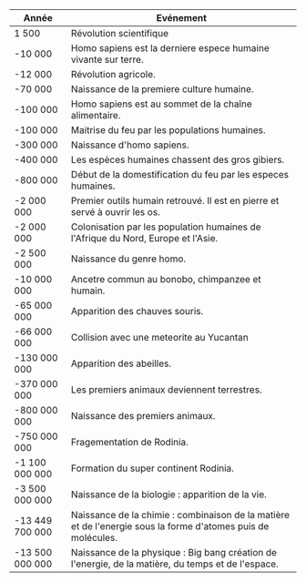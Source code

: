 Année	          | Evénement 
----------------|---
1 500           | Révolution scientifique
-10 000         | Homo sapiens est la derniere espece humaine vivante sur terre.
-12 000         | Révolution agricole.
-70 000	        | Naissance de la premiere culture humaine.
-100 000        | Homo sapiens est au sommet de la chaîne alimentaire.
-100 000        | Maitrise du feu par les populations humaines.
-300 000        | Naissance d'homo sapiens.
-400 000        | Les espèces humaines chassent des gros gibiers.
-800 000        | Début de la domestification du feu par les especes humaines.
-2 000 000      | Premier outils humain retrouvé. Il est en pierre et servé à ouvrir les os.
-2 000 000      | Colonisation par les population humaines de l'Afrique du Nord, Europe et l'Asie.
-2 500 000      | Naissance du genre homo.
-10 000 000     | Ancetre commun au bonobo, chimpanzee et humain.
-65 000 000	    | Apparition des chauves souris.
-66 000 000	    | Collision avec une meteorite au Yucantan
-130 000 000    | Apparition des abeilles.
-370 000 000    | Les premiers animaux deviennent terrestres.
-800 000 000    | Naissance des premiers animaux.
-750 000 000	  | Fragementation de Rodinia.
-1 100 000 000	| Formation du super continent Rodinia.
-3 500 000 000	| Naissance de la biologie : apparition de la vie.
-13 449 700 000	| Naissance de la chimie : combinaison de la matière et de l'energie sous la forme d'atomes puis de molécules.
-13 500 000 000	| Naissance de la physique : Big bang création de l'energie, de la matière, du temps et de l'espace.
